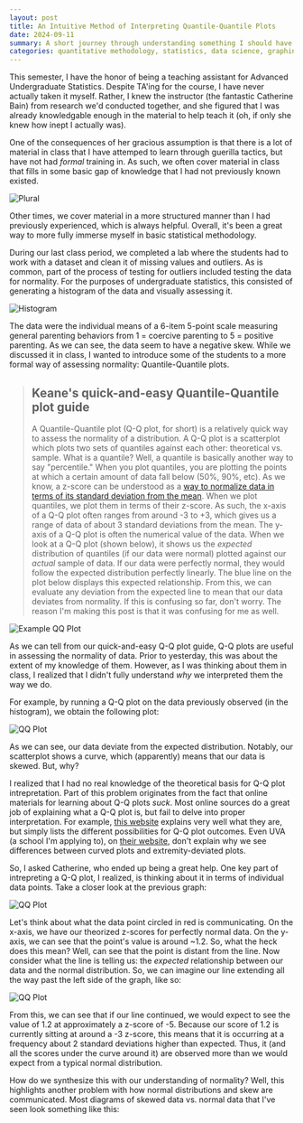 ```yaml
---
layout: post
title: An Intuitive Method of Interpreting Quantile-Quantile Plots
date: 2024-09-11
summary: A short journey through understanding something I should have understood a while ago.
categories: quantitative methodology, statistics, data science, graphing
---
```


This semester, I have the honor of being a teaching assistant for Advanced Undergraduate Statistics. Despite TA'ing for the course, I have never actually taken it myself. Rather, I knew the instructor (the fantastic Catherine Bain) from research we'd conducted together, and she figured that I was already knowledgable enough in the material to help teach it (oh, if only she knew how inept I actually was). 

One of the consequences of her gracious assumption is that there is a lot of material in class that I have attemped to learn through guerilla tactics, but have not had *formal* training in. As such, we often cover material in class that fills in some basic gap of knowledge that I had not previously known existed. 

![Plural](/images/posts/qq-plots/plural.png "An example")

Other times, we cover material in a more structured manner than I had previously experienced, which is always helpful. Overall, it's been a great way to more fully immerse myself in basic statistical methodology. 

During our last class period, we completed a lab where the students had to work with a dataset and clean it of missing values and outliers. As is common, part of the process of testing for outliers included testing the data for normality. For the purposes of undergraduate statistics, this consisted of generating a histogram of the data and visually assessing it.

![Histogram](/images/posts/qq-plots/histogram.png "Looking good, R.")

The data were the individual means of a 6-item 5-point scale measuring general parenting behaviors from 1 = coercive parenting to 5 = positive parenting. As we can see, the data seem to have a negative skew. While we discussed it in class, I wanted to introduce some of the students to a more formal way of assessing normality: Quantile-Quantile plots.

> ## Keane's quick-and-easy Quantile-Quantile plot guide
> A Quantile-Quantile plot (Q-Q plot, for short) is a relatively quick way to assess the normality of a distribution. A Q-Q plot is a scatterplot which plots two sets of quantiles against each other: theoretical vs. sample.
> What is a quantile? Well, a quantile is basically another way to say "percentile." When you plot quantiles, you are plotting the points at which a certain amount of data fall below (50%, 90%, etc). 
> As we know, a z-score can be understood as a [way to normalize data in terms of its standard deviation from the mean](https://www.statisticshowto.com/probability-and-statistics/z-score/). 
> When we plot quantiles, we plot them in terms of their z-score. As such, the x-axis of a Q-Q plot often ranges from around -3 to +3, which gives us a range of data of about 3 standard deviations from the mean. 
> The y-axis of a Q-Q plot is often the numerical value of the data. 
> When we look at a Q-Q plot (shown below), it shows us the *expected* distribution of quantiles (if our data were normal) plotted against our *actual* sample of data. If our data were perfectly normal, they would follow the expected distribution perfectly linearly. The blue line on the plot below displays this expected relationship. 
> From this, we can evaluate any deviation from the expected line to mean that our data deviates from normality. 
> If this is confusing so far, don't worry. The reason I'm making this post is that it was confusing for me as well.

![Example QQ Plot](/images/posts/qq-plots/exampleqq.png "I did not make this")

As we can tell from our quick-and-easy Q-Q plot guide, Q-Q plots are useful in assessing the normality of data. Prior to yesterday, this was about the extent of my knowledge of them. However, as I was thinking about them in class, I realized that I didn't fully understand *why* we interpreted them the way we do.

For example, by running a Q-Q plot on the data previously observed (in the histogram), we obtain the following plot:

![QQ Plot](/images/posts/qq-plots/qqplot.png "curvy curvy")

As we can see, our data deviate from the expected distribution. Notably, our scatterplot shows a curve, which (apparently) means that our data is skewed. But, why?

I realized that I had no real knowledge of the theoretical basis for Q-Q plot intrepretation. Part of this problem originates from the fact that online materials for learning about Q-Q plots *suck*. Most online sources do a great job of explaining what a Q-Q plot is, but fail to delve into proper interpretation. For example, [this website](https://www.learningtree.com/blog/interpret-q-q-plot/) explains very well what they are, but simply lists the different possibilities for Q-Q plot outcomes. Even UVA (a school I'm applying to), on [their website](https://library.virginia.edu/data/articles/understanding-q-q-plots), don't explain why we see differences between curved plots and extremity-deviated plots. 

So, I asked Catherine, who ended up being a great help. One key part of intrepreting a Q-Q plot, I realized, is thinking about it in terms of individual data points. Take a closer look at the previous graph:

![QQ Plot](/images/posts/qq-plots/qqhighlighted.png "this color scheme brought to you by Christmas")

Let's think about what the data point circled in red is communicating. On the x-axis, we have our theorized z-scores for perfectly normal data. On the y-axis, we can see that the point's value is around ~1.2. So, what the heck does this mean? Well, can see that the point is distant from the line. Now consider what the line is telling us: the *expected* relationship between our data and the normal distribution. So, we can imagine our line extending all the way past the left side of the graph, like so:

![QQ Plot](/images/posts/qq-plots/qqextended.png "Not to scale")

From this, we can see that if our line continued, we would expect to see the value of 1.2 at approximately a z-score of -5. Because our score of 1.2 is currently sitting at around a -3 z-score, this means that it is occurring at a frequency about 2 standard deviations higher than expected. Thus, it (and all the scores under the curve around it) are observed more than we would expect from a typical normal distribution.

How do we synthesize this with our understanding of normality? Well, this highlights another problem with how normal distributions and skew are communicated. Most diagrams of skewed data vs. normal data that I've seen look something like this:




